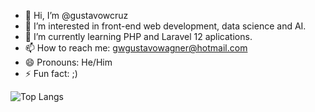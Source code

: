 - 👋 Hi, I’m @gustavowcruz
- 👀 I’m interested in front-end web development, data science and AI.
- 🌱 I’m currently learning PHP and Laravel 12 aplications.
- 📫 How to reach me: gwgustavowagner@hotmail.com
- 😄 Pronouns: He/Him
- ⚡ Fun fact: ;)

![Top Langs](https://github-readme-stats.vercel.app/api/top-langs/?username=gustavowcruz&layout=compact)

<!---
gustavowcruz/gustavowcruz is a ✨ special ✨ repository because its `README.md` (this file) appears on your GitHub profile.
You can click the Preview link to take a look at your changes.
--->
